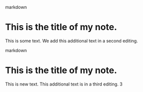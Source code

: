 markdown
# This is the title of my **note**.

This is some text.
We add this additional text in a second editing.

markdown
# This is the title of my **note**.

This is new text.
This additional text is in a third editing. 3
